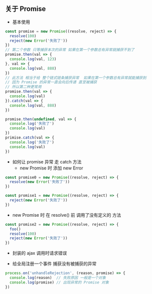 ## 关于 Promise

- 基本使用
```js
const promise = new Promise((resolve, reject) => {
  resolve(100)
  reject(new Error('失败了'))
})
// 第二个参数 只等捕获本次的异常 如果在第一个参数总有异常就捕获不到了
promise.then(val => {
  console.log(val, 123)
}, val => {
  console.log(val, 888)
})
// 此方法 相当于给 整个链式链条捕获异常  如果在第一个参数总有异常就能捕获到
// 因为 Promise 的异常一直会向后传递 直至被捕获
// 所以第二种更常用
promise.then(val => {
  console.log(val)
}).catch(val => {
  console.log(val, 888)
})

promise.then(undefined, val => {
  console.log('失败了')
  console.log(val)
})
primise.catch(val => {
  console.log('失败了')
  console.log(val)
})
```
- 如何让 promise 异常 走 catch 方法
  - new Promise 时 添加 new Error
```js
const promise0 = new Promise((resolve, reject) => {
  resolve(new Error('失败了'))
})

const promise1 = new Promise((resolve, reject) => {
  reject(new Error('失败了'))
})
```
  - new Promise 时  在 resolve() 前 调用了没有定义的 方法
```js
const promise2 = new Promise((resolve, reject) => {
  foo()
  resolve(100)
  reject(new Error('失败了'))
})
```

  - 封装的 ajax 调用时请求错误

- 给全局注册一个事件  捕获没有被捕获的异常
```js
process.on('unhandleRejection', (reason, promise) => {
  console.log(reason)  // 失败原因 一般是一个对象
  console.log(promise) // 出现异常的 Promise 对象
})
```




